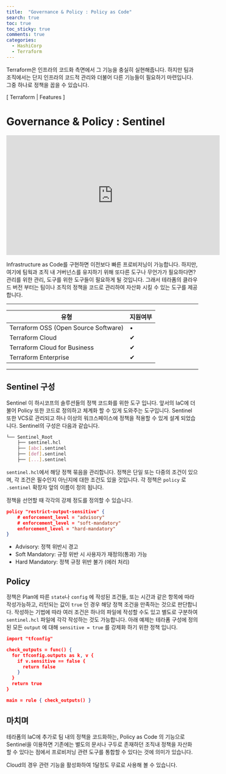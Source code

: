 ```yaml
---
title:  "Governance & Policy : Policy as Code"
search: true
toc: true
toc_sticky: true
comments: true
categories: 
  - HashiCorp
  - Terraform
---
```


Terraform은 인프라의 코드화 측면에서 그 기능을 충실히 실현해줍니다. 하지만 팀과 조직에서는 단지 인프라의 코드적 관리와 더불어 다른 기능들이 필요하기 마련입니다. 그중 하나로 정책을 꼽을 수 있습니다.



[ Terraform | Features ]

# Governance & Policy : Sentinel

<iframe width="560" height="315" src="https://www.youtube.com/embed/4b7IZAXzha8" frameborder="0" allow="accelerometer; autoplay; encrypted-media; gyroscope; picture-in-picture" allowfullscreen></iframe>

Infrastructure as Code를 구현하면 이전보다 빠른 프로비저닝이 가능합니다. 하지만, 여기에 팀웍과 조직 내 거버넌스를 유지하기 위해 또다른 도구나 무언가가 필요하다면? 관리를 위한 관리, 도구를 위한 도구들이 필요하게 될 것입니다. 그래서 테라폼의 클라우드 버전 부터는 팀이나 조직의 정책을 코드로 관리하여 자산화 시킬 수 있는 도구를 제공합니다.

---

| 유형                                 | 지원여부 |
| ------------------------------------ | -------- |
| Terraform OSS (Open Source Software) | •        |
| Terraform Cloud                      | ✔︎        |
| Terraform Cloud for Business         | ✔︎        |
| Terraform Enterprise                 | ✔︎        |

---



## Sentinel 구성

Sentinel 이 하시코프의 솔루션들의 정책 코드화를 위한 도구 입니다. 앞서의 IaC에 더불어 Policy 또한 코드로 정의하고 체계화 할 수 있게 도와주는 도구입니다. Sentinel 또한 VCS로 관리되고 하나 이상의 워크스페이스에 정책을 적용할 수 있게 설계 되었습니다. Sentinel의 구성은 다음과 같습니다.

```bash
└── Sentinel_Root
    ├── sentinel.hcl
    ├── [abc].sentinel
    ├── [def].sentinel
    ├── [...].sentinel
```

`sentinel.hcl`에서 해당 정책 묶음을 관리합니다. 정책은 단일 또는 다중의 조건이 있으며, 각 조건은 필수인지 아닌지에 대한 조건도 있을 것입니다. 각 정책은 `policy` 로  `.sentinel` 확장자 앞의 이름이 정의 됩니다.

정책을 선언할 때 각각의 강제 정도를 정의할 수 있습니다.

```json
policy "restrict-output-sensitive" {
    # enforcement_level = "advisory"
    # enforcement_level = "soft-mandatory"
    enforcement_level = "hard-mandatory"
}
```

- Advisory: 정책 위반시 경고
- Soft Mandatory: 규정 위반 시 사용자가 재정의(통과) 가능
- Hard Mandatory: 정책 규정 위반 불가 (에러 처리)



## Policy

정책은 Plan에 따른 `state`나  `config` 에 작성된 조건들, 또는 시간과 같은 항목에 따라 작성가능하고, 리턴되는 값이 `true` 인 경우 해당 정책 조건을 만족하는 것으로 판단합니다. 작성하는 기법에 따라 여러 조건은 하나의 파일에 작성할 수도 있고 별도로 구분하여 `sentinel.hcl` 파일에 각각 작성하는 것도 가능합니다. 아래 예제는 테라폼 구성에 정의된 모든 `output` 에 대해 `sensitive = true` 를 강제화 하기 위한 정책 입니다.

```json
import "tfconfig"

check_outputs = func() {
  for tfconfig.outputs as k, v {
    if v.sensitive == false {
      return false
    }
  }
  return true
}

main = rule { check_outputs() }
```



## 마치며

테라폼의 IaC에 추가로 팀 내의 정책을 코드화하는, Policy as Code 의 기능으로 Sentinel을 이용하면 기존에는 별도의 문서나 구두로 존재하던 조직내 정책을 자산화 할 수 있다는 점에서 프로비저닝 관련 도구를 통합할 수 있다는 것에 의미가 있습니다.

Cloud의 경우 관련 기능을 활성화하여 1달정도 무료로 사용해 볼 수 있습니다.